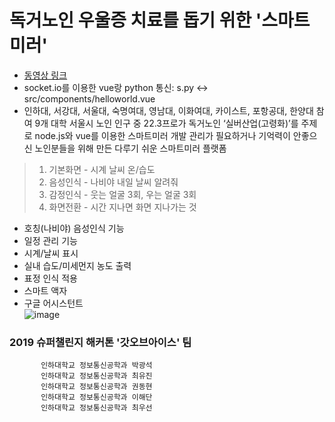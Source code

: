 # 독거노인 우울증 치료를 돕기 위한 '스마트 미러'  
* [동영상 링크](https://www.youtube.com/watch?v=Ac3FZgG-5a8 "유튜브")  
* socket.io를 이용한 vue랑 python 통신: s.py <-> src/components/helloworld.vue  
* 인하대, 서강대, 서울대, 숙명여대, 영남대, 이화여대, 카이스트, 포항공대, 한양대 참여 9개 대학
서울시 노인 인구 중 22.3프로가 독거노인
‘실버산업(고령화)’를 주제로 node.js와 vue를 이용한 스마트미러 개발
관리가 필요하거나 기억력이 안좋으신 노인분들을 위해 만든 다루기 쉬운 스마트미러 플랫폼

> 1. 기본화면 -  시계 날씨 온/습도 
> 2. 음성인식 -  나비야 내일 날씨 알려줘
> 3. 감정인식 -  웃는 얼굴 3회,  우는 얼굴 3회
> 4. 화면전환 -  시간 지나면 화면 지나가는 것

* 호칭(나비야) 음성인식 기능  
* 일정 관리 기능  
* 시계/날씨 표시  
* 실내 습도/미세먼지 농도 출력  
* 표정 인식 적용  
* 스마트 액자  
* 구글 어시스턴트  
![image](./1.png)  

### 2019 슈퍼챌린지 해커톤 '갓오브아이스' 팀

           인하대학교 정보통신공학과 박광석  
           인하대학교 정보통신공학과 최유진  
           인하대학교 정보통신공학과 권동현   
           인하대학교 정보통신공학과 이해단  
           인하대학교 정보통신공학과 최우선  
